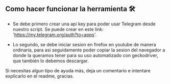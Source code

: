 ## Como hacer funcionar la herramienta 🛠
- Se debe primero crear una api key para poder usar Telegram desde nuestro script. Se puede crear en este link: 'https://my.telegram.org/auth?to=apps'.

- Lo segundo, se debe iniciar sesion en firefox en youtube de manera ordinaria, para asi seguidamente poder copiar la sesion del navegador a donde la queramos tener para su uso automatizado con
geckodriver, que también lo debemos descargar.

Si necesitas algun tipo de ayuda más, deja un comentario e intentare explicarlo en el readme, gracias.

